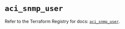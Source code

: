 # `aci_snmp_user`

Refer to the Terraform Registry for docs: [`aci_snmp_user`](https://registry.terraform.io/providers/ciscodevnet/aci/2.17.0/docs/resources/snmp_user).
